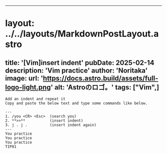 
---
# layout: ../../layouts/MarkdownPostLayout.astro
title: '[Vim]insert indent'
pubDate: 2025-02-14
description: 'Vim practice'
author: 'Noritaka'
image:
    url: 'https://docs.astro.build/assets/full-logo-light.png'
    alt: 'Astroのロゴ。'
tags: ["Vim",]
---


```
Add an indent and repeat it
Copy and paste the below text and type some commands like below.

---
1. /you <CR> <Esc>  (search you)
2. **>>**           (insert indent)
3. j . j .          (insert indent again)
---
You practice 
You practice 
You practice 
TIP01
```
